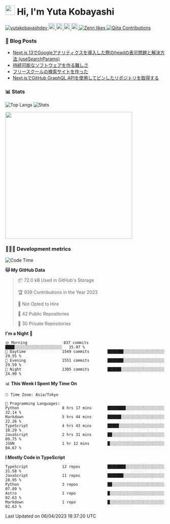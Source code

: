 <h1><img src="https://emojis.slackmojis.com/emojis/images/1613942336/14158/balloons.gif?1613942336" width="30"/> Hi, I'm Yuta Kobayashi</h1>

<p align="left"> 
  <a href="https://github.com/yutakobayashidev/yutakobayashidev/">
    <img src="https://komarev.com/ghpvc/?username=yutakobayashdev" alt="yutakobayashdev" />
  </a>
  <a href="https://twitter.com/yutakobayashi__">
    <img height="20" src="https://img.shields.io/twitter/follow/yutakobayashi__?label=Twitter&logo=twitter&style=flat" />
  </a>
  <a href="https://mastodon.social/@yutakobayashi">
    <img height="20" src="https://img.shields.io/mastodon/follow/107202517736161782?domain=https%3A%2F%2Fmastodon.social&label=Mastodon&logo=mastodon&style=plastic" />
  </a>
  <a href="https://github.com/yutakobayashidev">
    <img height="20" src="https://img.shields.io/github/followers/yutakobayashidev?label=follow&logo=github&style=flat" />
  </a>
  <a href="https://www.reddit.com/user/yutakobayashi">
    <img height="20" src="https://img.shields.io/reddit/user-karma/combined/yutakobayashi?label=Reddit&logo=reddit&style=flat" />
  </a>
  <a href="https://zenn.dev/yutakobayashi">
    <img src="https://badgen.org/img/zenn/yutakobayashi/likes?style=plastic" alt="Zenn likes" />
  </a>
  <a href="https://qiita.com/yutakobayashi">
    <img src="https://badgen.org/img/qiita/yutakobayashi/contributions?style=plastic" alt="Qiita Contributions" />
  </a>
</p>

### 📕 Blog Posts

<!-- BLOG-POST-LIST:START -->
- [Next.js 13でGoogleアナリティクスを導入した際のheadの表示問題と解決方法 &lpar;useSearchParams&rpar;](https://zenn.dev/yutakobayashi/articles/head-google-analytics)
- [持続可能なソフトウェアを作る難しさ](https://yutakobayashi.dev/blog/sustainable-software)
- [フリースクールの検索サイトを作った](https://yutakobayashi.dev/blog/freeschool-search)
- [Next.jsでGitHub GraphQL APIを使用してピンしたリポジトリを取得する](https://zenn.dev/yutakobayashi/articles/github-graphql-api-pin-repository)
<!-- BLOG-POST-LIST:END -->

### 📊 Stats

![Top Langs](https://github-readme-stats.vercel.app/api/top-langs/?username=yutakobayashidev)
![Stats](https://github-readme-stats.vercel.app/api?username=yutakobayashidev&count_private=true&show_icons=true&line_height=40)

<!--START_SECTION:lapras-card-->
<a href="https://lapras.com/public/yutakobayashi" target="_blank" rel="noopener noreferrer"><img src="https://lapras-card-generator.vercel.app/api/svg?e=3.42&b=2.85&i=3.16&b1=%23020e27&b2=%230e5593&i1=%2303102f&i2=%231688bf&l=en" width="400" ></a>
<!--END_SECTION:lapras-card-->

### 👩🏻‍💻 Development metrics

<!--START_SECTION:waka-->
![Code Time](http://img.shields.io/badge/Code%20Time-975%20hrs%2044%20mins-blue)

**🐱 My GitHub Data** 

> 📦 72.0 kB Used in GitHub's Storage 
 > 
> 🏆 939 Contributions in the Year 2023
 > 
> 🚫 Not Opted to Hire
 > 
> 📜 42 Public Repositories 
 > 
> 🔑 30 Private Repositories 
 > 
**I'm a Night 🦉** 

```text
🌞 Morning                837 commits         ████░░░░░░░░░░░░░░░░░░░░░   15.97 % 
🌆 Daytime                1549 commits        ███████░░░░░░░░░░░░░░░░░░   29.55 % 
🌃 Evening                1551 commits        ███████░░░░░░░░░░░░░░░░░░   29.59 % 
🌙 Night                  1305 commits        ██████░░░░░░░░░░░░░░░░░░░   24.90 % 
```


📊 **This Week I Spent My Time On** 

```text
🕑︎ Time Zone: Asia/Tokyo

💬 Programming Languages: 
Python                   8 hrs 17 mins       ████████░░░░░░░░░░░░░░░░░   32.14 % 
Markdown                 5 hrs 44 mins       ██████░░░░░░░░░░░░░░░░░░░   22.26 % 
TypeScript               4 hrs 43 mins       █████░░░░░░░░░░░░░░░░░░░░   18.29 % 
JavaScript               2 hrs 31 mins       ██░░░░░░░░░░░░░░░░░░░░░░░   09.75 % 
JSON                     1 hr 12 mins        █░░░░░░░░░░░░░░░░░░░░░░░░   04.67 % 
```

**I Mostly Code in TypeScript** 

```text
TypeScript               12 repos            ████████░░░░░░░░░░░░░░░░░   31.58 % 
JavaScript               11 repos            ███████░░░░░░░░░░░░░░░░░░   28.95 % 
Python                   3 repos             ██░░░░░░░░░░░░░░░░░░░░░░░   07.89 % 
Astro                    1 repo              █░░░░░░░░░░░░░░░░░░░░░░░░   02.63 % 
Markdown                 1 repo              █░░░░░░░░░░░░░░░░░░░░░░░░   02.63 % 
```




 Last Updated on 06/04/2023 18:37:20 UTC
<!--END_SECTION:waka-->
